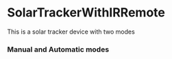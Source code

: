 # SolarTrackerWithIRRemote

This is a solar tracker device with two modes 

### Manual and Automatic modes
